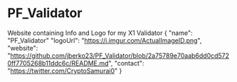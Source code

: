 # PF_Validator
Website containing Info and Logo for my X1 Validator 
{
  "name": "PF_Validator"
  "logoUrl": "https://i.imgur.com/ActualImageID.png",
  "website": "https://github.com/jberko23/PF_Validator/blob/2a75789e70aab6dd0cd5720ff7705268b11ddc6c/README.md",
  "contact": "https://twitter.com/CryptoSamurai0"
}

